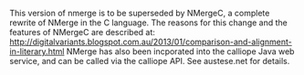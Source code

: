 This version of nmerge is to be superseded by NMergeC, a complete rewrite of 
NMerge in the C language. The reasons for this change and the features of NMergeC
are described at: http://digitalvariants.blogspot.com.au/2013/01/comparison-and-alignment-in-literary.html
NMerge has also been incporated into the calliope Java web service, and can be
called via the calliope API. See austese.net for details.
